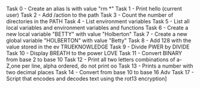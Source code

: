 Task 0 - Create an alias ls with value "rm *"
Task 1 - Print hello (current user)
Task 2 - Add /action to the path
Task 3 - Count the number of directories in the PATH
Task 4 - List environment variables
Task 5 - List all local variables and environment variables and functions
Task 6 - Create a new local variable "BETTY" with value "Holberton"
Task 7 - Create a new global variable "HOLBERTON" with value "Betty"
Task 8 - Add 128 with the value stored in the ev TRUEKNOWLEDGE
Task 9 - Divide PWER by DIVIDE
Task 10 - Display BREATH to the power LOVE
Task 11 - Convert BINARY from base 2 to base 10
Task 12 - Print all two letters combinations of a-Z,one per line, alpha ordered, do not print oo
Task 13 - Prints a number with two decimal places
Task 14 - Convert from base 10 to base 16
Adv Task 17 - Script that encodes and decodes text using the rot13 encryption]
